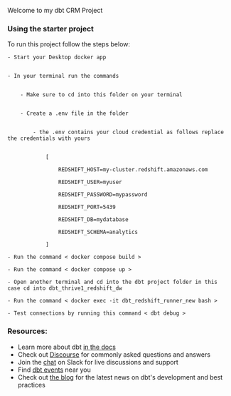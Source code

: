 Welcome to my dbt CRM Project

### Using the starter project

To run this project follow the steps below:
    
    - Start your Desktop docker app
    
    
    - In your terminal run the commands
        
        
        - Make sure to cd into this folder on your terminal
        
        
        - Create a .env file in the folder
            
            
            - the .env contains your cloud credential as follows replace the credentials with yours
                
                
                [
                    
                    REDSHIFT_HOST=my-cluster.redshift.amazonaws.com
                    
                    REDSHIFT_USER=myuser
                    
                    REDSHIFT_PASSWORD=mypassword
                    
                    REDSHIFT_PORT=5439
                    
                    REDSHIFT_DB=mydatabase
                    
                    REDSHIFT_SCHEMA=analytics
                
                ]
   
    - Run the command < docker compose build >
    
    - Run the command < docker compose up >
    
    - Open another terminal and cd into the dbt project folder in this case cd into dbt_thrive1_redshift_dw
    
    - Run the command < docker exec -it dbt_redshift_runner_new bash >
   
    - Test connections by running this command < dbt debug >


### Resources:
- Learn more about dbt [in the docs](https://docs.getdbt.com/docs/introduction)
- Check out [Discourse](https://discourse.getdbt.com/) for commonly asked questions and answers
- Join the [chat](https://community.getdbt.com/) on Slack for live discussions and support
- Find [dbt events](https://events.getdbt.com) near you
- Check out [the blog](https://blog.getdbt.com/) for the latest news on dbt's development and best practices
